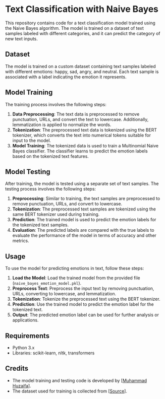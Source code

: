 # Text Classification with Naive Bayes

This repository contains code for a text classification model trained using the Naive Bayes algorithm. The model is trained on a dataset of text samples labeled with different categories, and it can predict the category of new text inputs.

## Dataset

The model is trained on a custom dataset containing text samples labeled with different emotions: happy, sad, angry, and neutral. Each text sample is associated with a label indicating the emotion it represents.

## Model Training

The training process involves the following steps:

1. **Data Preprocessing**: The text data is preprocessed to remove punctuation, URLs, and convert the text to lowercase. Additionally, lemmatization is applied to normalize the words.
2. **Tokenization**: The preprocessed text data is tokenized using the BERT tokenizer, which converts the text into numerical tokens suitable for input to the model.
3. **Model Training**: The tokenized data is used to train a Multinomial Naive Bayes classifier. The classifier learns to predict the emotion labels based on the tokenized text features.

## Model Testing

After training, the model is tested using a separate set of text samples. The testing process involves the following steps:

1. **Preprocessing**: Similar to training, the text samples are preprocessed to remove punctuation, URLs, and convert to lowercase.
2. **Tokenization**: The preprocessed text samples are tokenized using the same BERT tokenizer used during training.
3. **Prediction**: The trained model is used to predict the emotion labels for the tokenized text samples.
4. **Evaluation**: The predicted labels are compared with the true labels to evaluate the performance of the model in terms of accuracy and other metrics.

## Usage

To use the model for predicting emotions in text, follow these steps:

1. **Load the Model**: Load the trained model from the provided file (`naive_bayes_emotion_model.pkl`).
2. **Preprocess Text**: Preprocess the input text by removing punctuation, URLs, converting to lowercase, and lemmatization.
3. **Tokenization**: Tokenize the preprocessed text using the BERT tokenizer.
4. **Prediction**: Use the trained model to predict the emotion label for the tokenized text.
5. **Output**: The predicted emotion label can be used for further analysis or applications.

## Requirements

- Python 3.x
- Libraries: scikit-learn, nltk, transformers

## Credits

- The model training and testing code is developed by [[Muhammad Huzaifa](https://github.com/Huzaifa-367)].
- The dataset used for training is collected from [[Source](https://huggingface.co/datasets/dair-ai/emotion)].
